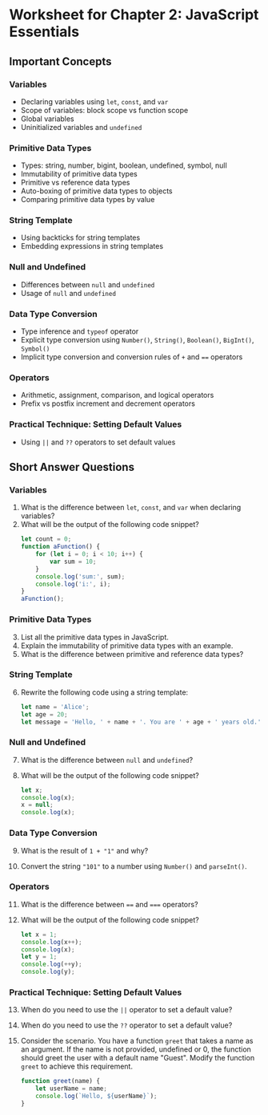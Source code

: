 
# Worksheet for Chapter 2: JavaScript Essentials

## Important Concepts

### Variables
- Declaring variables using `let`, `const`, and `var`
- Scope of variables: block scope vs function scope
- Global variables
- Uninitialized variables and `undefined`

### Primitive Data Types
- Types: string, number, bigint, boolean, undefined, symbol, null
- Immutability of primitive data types
- Primitive vs reference data types
- Auto-boxing of primitive data types to objects
- Comparing primitive data types by value

### String Template
- Using backticks for string templates
- Embedding expressions in string templates

### Null and Undefined
- Differences between `null` and `undefined`
- Usage of `null` and `undefined`

### Data Type Conversion
- Type inference and `typeof` operator
- Explicit type conversion using `Number()`, `String()`, `Boolean()`, `BigInt()`, `Symbol()`
- Implicit type conversion and conversion rules of `+` and `==` operators

### Operators
- Arithmetic, assignment, comparison, and logical operators
- Prefix vs postfix increment and decrement operators

### Practical Technique: Setting Default Values
- Using `||` and `??` operators to set default values

## Short Answer Questions

### Variables

1. What is the difference between `let`, `const`, and `var` when declaring variables?
2. What will be the output of the following code snippet?
    ```javascript
    let count = 0;
    function aFunction() {
        for (let i = 0; i < 10; i++) {
            var sum = 10;
        }
        console.log('sum:', sum);
        console.log('i:', i);
    }
    aFunction();
    ```

### Primitive Data Types

3. List all the primitive data types in JavaScript.
4. Explain the immutability of primitive data types with an example.
5. What is the difference between primitive and reference data types?

### String Template

6. Rewrite the following code using a string template:
   
    ```javascript
    let name = 'Alice';
    let age = 20;
    let message = 'Hello, ' + name + '. You are ' + age + ' years old.';
    ```

### Null and Undefined

7. What is the difference between `null` and `undefined`?

8. What will be the output of the following code snippet?
    ```javascript
    let x;
    console.log(x);
    x = null;
    console.log(x);
    ```

### Data Type Conversion

9. What is the result of `1 + "1"` and why?

10. Convert the string `"101"` to a number using `Number()` and `parseInt()`.

### Operators

11. What is the difference between `==` and `===` operators?


12. What will be the output of the following code snippet?
    ```javascript
    let x = 1;
    console.log(x++);
    console.log(x);
    let y = 1;
    console.log(++y);
    console.log(y);
    ```

### Practical Technique: Setting Default Values

13. When do you need to use the `||` operator to set a default value?

14. When do you need to use the `??` operator to set a default value?

15. Consider the scenario. You have a function `greet` that takes a name as an argument. If the name is not provided, undefined or 0, the function should greet the user with a default name "Guest". Modify the function `greet` to achieve this requirement.

    ```javascript
    function greet(name) {
        let userName = name;
        console.log(`Hello, ${userName}`);
    }
    ```


